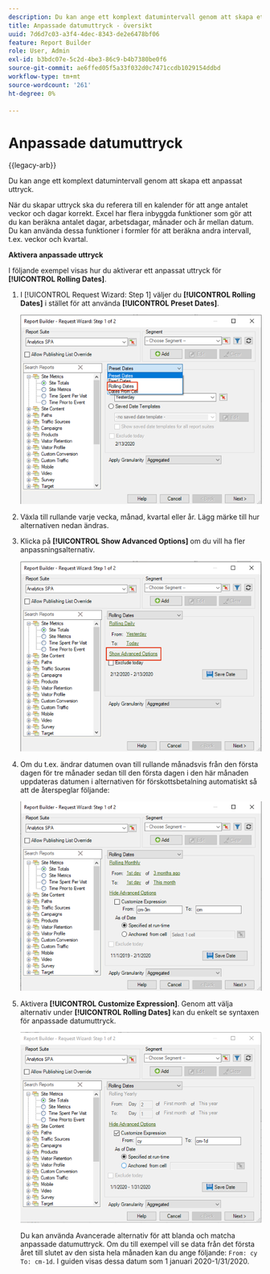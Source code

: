 ```yaml
---
description: Du kan ange ett komplext datumintervall genom att skapa ett anpassat uttryck.
title: Anpassade datumuttryck - översikt
uuid: 7d6d7c03-a3f4-4dec-8343-de2e6478bf06
feature: Report Builder
role: User, Admin
exl-id: b3bdc07e-5c2d-4be3-86c9-b4b7380be0f6
source-git-commit: ae6ffed05f5a33f032d0c7471ccdb1029154ddbd
workflow-type: tm+mt
source-wordcount: '261'
ht-degree: 0%

---
```


# Anpassade datumuttryck

{{legacy-arb}}

Du kan ange ett komplext datumintervall genom att skapa ett anpassat uttryck.

När du skapar uttryck ska du referera till en kalender för att ange antalet veckor och dagar korrekt. Excel har flera inbyggda funktioner som gör att du kan beräkna antalet dagar, arbetsdagar, månader och år mellan datum. Du kan använda dessa funktioner i formler för att beräkna andra intervall, t.ex. veckor och kvartal.

**Aktivera anpassade uttryck**

I följande exempel visas hur du aktiverar ett anpassat uttryck för **[!UICONTROL Rolling Dates]**.

1. I [!UICONTROL Request Wizard: Step 1] väljer du **[!UICONTROL Rolling Dates]** i stället för att använda **[!UICONTROL Preset Dates]**.

   ![Skärmbild med valda rullande datum.](assets/rolldates1.png)

1. Växla till rullande varje vecka, månad, kvartal eller år. Lägg märke till hur alternativen nedan ändras.
1. Klicka på **[!UICONTROL Show Advanced Options]** om du vill ha fler anpassningsalternativ.

   ![Skärmbild som markerar Visa avancerade alternativ.](assets/rolldates2.png)

1. Om du t.ex. ändrar datumen ovan till rullande månadsvis från den första dagen för tre månader sedan till den första dagen i den här månaden uppdateras datumen i alternativen för förskottsbetalning automatiskt så att de återspeglar följande:

   ![Skärmbild som visar rullande datum från första dagen för tre månader sedan till första dagen i den här månaden.](assets/rolldatesfor3.png)

1. Aktivera **[!UICONTROL Customize Expression]**. Genom att välja alternativ under **[!UICONTROL Rolling Dates]** kan du enkelt se syntaxen för anpassade datumuttryck.

   ![Skärmbild med Anpassa uttryck valt.](assets/rolldatesfor5.png)

   Du kan använda Avancerade alternativ för att blanda och matcha anpassade datumuttryck. Om du till exempel vill se data från det första året till slutet av den sista hela månaden kan du ange följande: `From: cy` `To: cm-1d`. I guiden visas dessa datum som 1 januari 2020-1/31/2020.
